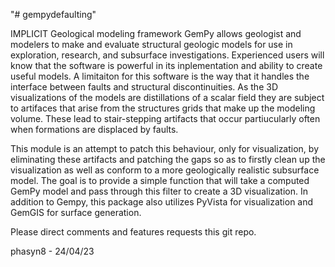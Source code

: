 "# gempydefaulting" 

IMPLICIT Geological modeling framework GemPy allows geologist and modelers to make and evaluate structural geologic models for use
in exploration, research, and subsurface investigations. Experienced users will know that the software is powerful in its
inplementation and ability to create useful models. A limitaiton for this software is the way that it handles the interface between 
faults and structural discontinuities. As the 3D visualizations of the models are distillations of a scalar field they are subject 
to artifaces that arise from the structures grids that make up the modeling volume. These lead to stair-stepping artifacts that
occur partiucularly often when formations are displaced by faults.

This module is an attempt to patch this behaviour, only for visualization, by eliminating these artifacts and patching the gaps
so as to firstly clean up the visualization as well as conform to a more geologically realistic subsurface model. The goal is to
provide a simple function that will take a computed GemPy model and pass through this filter to create a 3D visualization. 
In addition to Gempy, this package also utilizes PyVista for visualization and GemGIS for surface generation.


Please direct comments and features requests this git repo.

phasyn8 - 24/04/23
